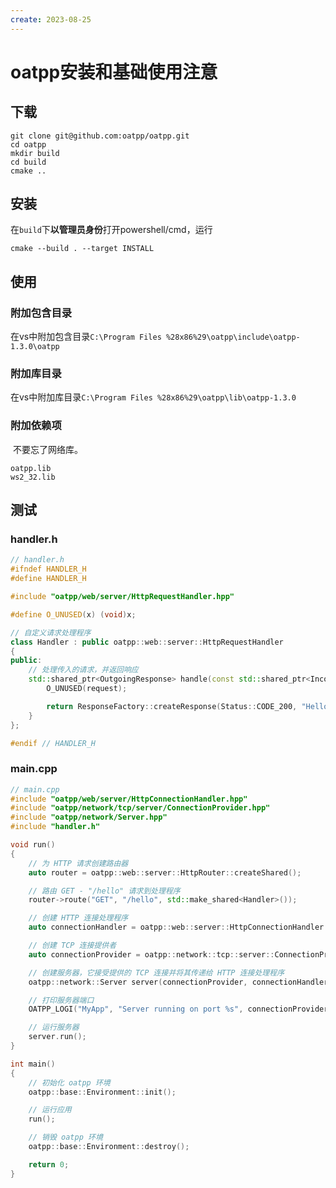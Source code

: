 ```yaml
---
create: 2023-08-25
---
```

# oatpp安装和基础使用注意

## 下载

```shell
git clone git@github.com:oatpp/oatpp.git
cd oatpp
mkdir build
cd build
cmake ..
```

## 安装

​	在`build`下**以管理员身份**打开powershell/cmd，运行

```shell
cmake --build . --target INSTALL
```

## 使用

### 附加包含目录

​	在vs中附加包含目录`C:\Program Files %28x86%29\oatpp\include\oatpp-1.3.0\oatpp`

### 附加库目录

​	在vs中附加库目录`C:\Program Files %28x86%29\oatpp\lib\oatpp-1.3.0`

### 附加依赖项

​	不要忘了网络库。

```
oatpp.lib
ws2_32.lib
```

## 测试

### handler.h

```C++
// handler.h
#ifndef HANDLER_H
#define HANDLER_H

#include "oatpp/web/server/HttpRequestHandler.hpp"

#define O_UNUSED(x) (void)x;

// 自定义请求处理程序
class Handler : public oatpp::web::server::HttpRequestHandler
{
public:
    // 处理传入的请求，并返回响应
    std::shared_ptr<OutgoingResponse> handle(const std::shared_ptr<IncomingRequest>& request) override {
        O_UNUSED(request);

        return ResponseFactory::createResponse(Status::CODE_200, "Hello, World!");
    }
};

#endif // HANDLER_H

```

### main.cpp

```C++
// main.cpp
#include "oatpp/web/server/HttpConnectionHandler.hpp"
#include "oatpp/network/tcp/server/ConnectionProvider.hpp"
#include "oatpp/network/Server.hpp"
#include "handler.h"

void run()
{
    // 为 HTTP 请求创建路由器
    auto router = oatpp::web::server::HttpRouter::createShared();

    // 路由 GET - "/hello" 请求到处理程序
    router->route("GET", "/hello", std::make_shared<Handler>());

    // 创建 HTTP 连接处理程序
    auto connectionHandler = oatpp::web::server::HttpConnectionHandler::createShared(router);

    // 创建 TCP 连接提供者
    auto connectionProvider = oatpp::network::tcp::server::ConnectionProvider::createShared({ "0.0.0.0", 8080, oatpp::network::Address::IP_4 });

    // 创建服务器，它接受提供的 TCP 连接并将其传递给 HTTP 连接处理程序
    oatpp::network::Server server(connectionProvider, connectionHandler);

    // 打印服务器端口
    OATPP_LOGI("MyApp", "Server running on port %s", connectionProvider->getProperty("port").getData());

    // 运行服务器
    server.run();
}

int main()
{
    // 初始化 oatpp 环境
    oatpp::base::Environment::init();

    // 运行应用
    run();

    // 销毁 oatpp 环境
    oatpp::base::Environment::destroy();

    return 0;
}

```

